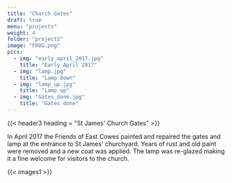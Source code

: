 ```yaml
---
title: "Church Gates"
draft: true
menu: "projects"
weight: 4
folder: "project2"
image: "FROG.png"
pics:
  - img: "early_april_2017.jpg"
    title: "Early April 2017"
  - img: "lamp.jpg"
    title: "Lamp down"
  - img: "lamp_up.jpg"
    title: "Lamp up"
  - img: "Gates_done.jpg"
    title: "Gates done"
---
```


{{< header3 heading = "St James' Church Gates" >}}


In April 2017 the Friends of East Cowes painted and repaired the gates and lamp at the entrance to St James' churchyard. Years of rust and old paint were removed and a new coat was applied. The lamp was re-glazed&nbsp;making it a fine&nbsp;welcome for visitors to the church.

{{< images1 >}}